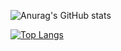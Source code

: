 ![Anurag's GitHub stats](https://github-readme-stats.vercel.app/api?username=mgfcf&show_icons=true&theme=cobalt)

[![Top Langs](https://github-readme-stats.vercel.app/api/top-langs/?username=mgfcf&layout=compact&langs_count=6)](https://github.com/anuraghazra/github-readme-stats)
